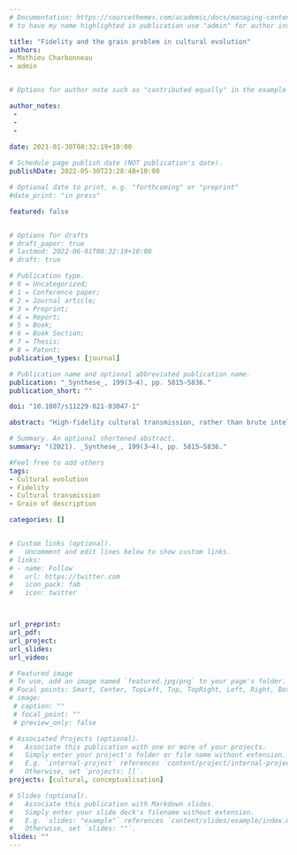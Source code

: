 ```yaml
---
# Documentation: https://sourcethemes.com/academic/docs/managing-content/
# to have my name highlighted in publication use "admin" for author instead of Pierrick Bourrat

title: "Fidelity and the grain problem in cultural evolution"
authors:
- Mathieu Charbonneau
- admin


# Options for author note such as "contributed equally" in the example below, assuming they are three authors, the third author is corresponding author.

author_notes:
 - 
 - 
 - 
 
date: 2021-01-30T08:32:19+10:00

# Schedule page publish date (NOT publication's date).
publishDate: 2022-05-30T23:28:48+10:00

# Optional date to print, e.g. "forthcoming" or "preprint"
#date_print: "in press"

featured: false


# Options for drafts
# draft_paper: true
# lastmod: 2022-06-01T08:32:19+10:00
# draft: true

# Publication type.
# 0 = Uncategorized;
# 1 = Conference paper;
# 2 = Journal article;
# 3 = Preprint;
# 4 = Report;
# 5 = Book;
# 6 = Book Section;
# 7 = Thesis;
# 8 = Patent;
publication_types: [journal]

# Publication name and optional abbreviated publication name.
publication: "_Synthese_, 199(3–4), pp. 5815–5836."
publication_short: ""

doi: "10.1007/s11229-021-03047-1"

abstract: "High-fidelity cultural transmission, rather than brute intelligence, is the secret of our species' success, or so many cultural evolutionists claim. It has been selected because it ensures the spread, stability and longevity of beneficial cultural traditions, and it supports cumulative cultural change. To play these roles, however, fidelity must be a causally-efficient property of cultural transmission. This is where the grain problem comes in and challenges the explanatory potency of fidelity. Assessing the degree of fidelity of any episode or mechanism of cultural transmission always depends upon an investigator's choice of grain of description at which cultural tradi­ tions are being studied. The fidelity of cultural transmission then appears to be rela­ tive to the granularity at which one approaches cultural variation, and since there is a multiplicity of grains of description by which the same tradition can be studied, there results a multiplicity of measures of fidelity for a same event or mechanism of cultural transmission. If this is correct, because fidelity is always relative to the grain of description dictated by the local and specific research interests of the investigator, then there seems to be no fact of the matter as to whether cultural transmission is faithful or not, independently from a researcher's framework of analysis. The aims of this paper are to offer a conceptual clarification of the grain problem in cultural evolution, to assess its causes, to unpack its epistemological implications, and to examine its reach and consequences for a science of cultural evolution."

# Summary. An optional shortened abstract.
summary: "(2021). _Synthese_, 199(3–4), pp. 5815–5836."

#Feel free to add others
tags:
- Cultural evolution
- Fidelity
- Cultural transmission
- Grain of description

categories: []


# Custom links (optional).
#   Uncomment and edit lines below to show custom links.
# links:
# - name: Follow
#   url: https://twitter.com
#   icon_pack: fab
#   icon: twitter



url_preprint:
url_pdf:
url_project:
url_slides:
url_video:

# Featured image
# To use, add an image named `featured.jpg/png` to your page's folder. 
# Focal points: Smart, Center, TopLeft, Top, TopRight, Left, Right, BottomLeft, Bottom, BottomRight.
# image:
 # caption: ""
 # focal_point: ""
 # preview_only: false

# Associated Projects (optional).
#   Associate this publication with one or more of your projects.
#   Simply enter your project's folder or file name without extension.
#   E.g. `internal-project` references `content/project/internal-project/index.md`.
#   Otherwise, set `projects: []`.
projects: [cultural, conceptualisation]

# Slides (optional).
#   Associate this publication with Markdown slides.
#   Simply enter your slide deck's filename without extension.
#   E.g. `slides: "example"` references `content/slides/example/index.md`.
#   Otherwise, set `slides: ""`.
slides: ""
---
```



